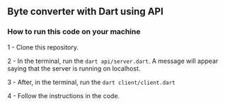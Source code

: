 ## Byte converter with Dart using API

<h3>How to run this code on your machine</h3>

1 - Clone this repository.

2 - In the terminal, run the ```dart api/server.dart```. A message will appear saying that the server is running on localhost.

3 - After, in the terminal, run the ```dart client/client.dart```

4 - Follow the instructions in the code.
